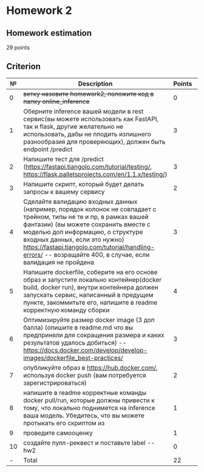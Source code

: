 Homework 2
==============================

Homework estimation
----------
29 points

Criterion
------------
№ | Description | Points | Estimation
--- | --- | --- | ---
0 | ~~ветку назовите homework2, положите код в папку online_inference~~ | 0 | 0 |
1 | Оберните inference вашей модели в rest сервис(вы можете использовать как FastAPI, так и flask, другие желательно не использовать, дабы не плодить излишнего разнообразия для проверяющих), должен быть endpoint /predict | 3 | 0 
2 | Напишите тест для /predict (https://fastapi.tiangolo.com/tutorial/testing/, https://flask.palletsprojects.com/en/1.1.x/testing/) | 3 | 0
3 | Напишите скрипт, который будет делать запросы к вашему сервису | 2
4 | Сделайте валидацию входных данных (например, порядок колонок не совпадает с трейном, типы не те и пр, в рамках вашей фантазии)  (вы можете сохранить вместе с моделью доп информацию, о структуре входных данных, если это нужно) https://fastapi.tiangolo.com/tutorial/handling-errors/ -- возращайте 400, в случае, если валидация не пройдена  | 3 | 0
5 | Напишите dockerfile, соберите на его основе образ и запустите локально контейнер(docker build, docker run), внутри контейнера должен запускать сервис, написанный в предущем пункте, закоммитьте его, напишите в readme корректную команду сборки | 4 | 0
6 | Оптимизируйте размер docker image (3 доп балла) (опишите в readme.md что вы предприняли для сокращения размера и каких результатов удалось добиться)  -- https://docs.docker.com/develop/develop-images/dockerfile_best-practices/ | 3 | 0
7 | опубликуйте образ в https://hub.docker.com/, используя docker push (вам потребуется зарегистрироваться) | 2 | 0
8 | напишите в readme корректные команды docker pull/run, которые должны привести к тому, что локально поднимется на inference ваша модель. Убедитесь, что вы можете протыкать его скриптом из | 1 | 0
9 | проведите самооценку | 1 | 0
10 | создайте пулл-реквест и поставьте label --hw2 | 0 | 0
- | Total | 22 | 0
